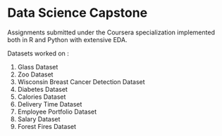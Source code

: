 # Data Science Capstone
 Assignments submitted under the Coursera specialization implemented both in R and Python with extensive EDA.
 
 Datasets worked on :
 
 1. Glass Dataset 
 2. Zoo Dataset
 3. Wisconsin Breast Cancer Detection Dataset
 4. Diabetes Dataset
 5. Calories Dataset
 6. Delivery Time Dataset
 7. Employee Portfolio Dataset
 8. Salary Dataset
 9. Forest Fires Dataset
